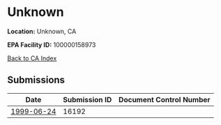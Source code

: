 # Unknown

**Location:** Unknown, CA

**EPA Facility ID:** 100000158973

[Back to CA Index](../../index.md)

## Submissions

| Date | Submission ID | Document Control Number |
|------|--------------|-------------------------|
| [1999-06-24](submissions/16192.md) | 16192 |  |
